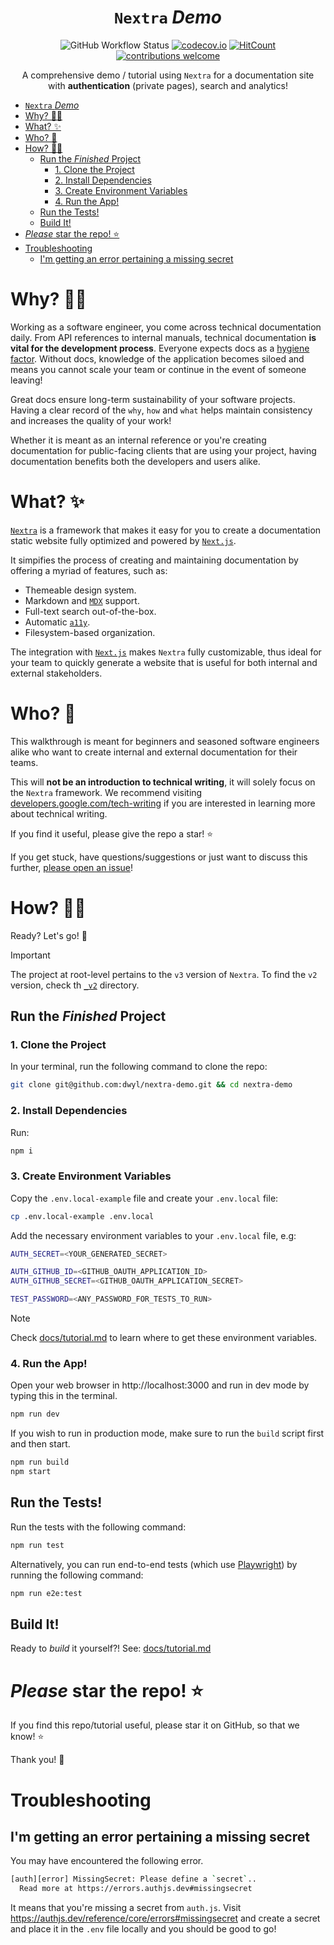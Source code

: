 <div align="center">

# `Nextra` _Demo_

![GitHub Workflow Status](https://img.shields.io/github/actions/workflow/status/dwyl/nextra-demo/ci.yml?label=build&style=flat-square&branch=main)
[![codecov.io](https://img.shields.io/codecov/c/github/dwyl/nextra-demo/main.svg?style=flat-square)](https://codecov.io/github/dwyl/nextra-demo?branch=main)
[![HitCount](https://hits.dwyl.com/dwyl/nextra-demo.svg?style=flat-square)](https://hits.dwyl.com/dwyl/nextra-demo)
[![contributions welcome](https://img.shields.io/badge/contributions-welcome-brightgreen.svg?style=flat-square)](https://github.com/dwyl/nextra-demo/issues)

A comprehensive demo / tutorial
using `Nextra` for a documentation site <br />
with
**authentication**
(private pages),
search and analytics!

</div>

<!--
Note: the Table of Contents is auto-generated/updated by Markdown All-in-One 
https://marketplace.visualstudio.com/items?itemName=yzhang.markdown-all-in-one
-->

- [`Nextra` _Demo_](#nextra-demo)
- [Why? 🤷‍♀️](#why-️)
- [What? ✨](#what-)
- [Who? 👥](#who-)
- [How? 👩‍💻](#how-)
  - [Run the _Finished_ Project](#run-the-finished-project)
    - [1. Clone the Project](#1-clone-the-project)
    - [2. Install Dependencies](#2-install-dependencies)
    - [3. Create Environment Variables](#3-create-environment-variables)
    - [4. Run the App!](#4-run-the-app)
  - [Run the Tests!](#run-the-tests)
  - [Build It!](#build-it)
- [_Please_ star the repo! ⭐️](#please-star-the-repo-️)
- [Troubleshooting](#troubleshooting)
  - [I'm getting an error pertaining a missing secret](#im-getting-an-error-pertaining-a-missing-secret)


# Why? 🤷‍♀️

Working as a software engineer,
you come across technical documentation daily.
From API references to internal manuals,
technical documentation
**is vital for the development process**.
Everyone expects docs as a
[hygiene factor](https://en.wikipedia.org/wiki/Two-factor_theory#:~:text=Hygiene%20factors).
Without docs,
knowledge of the application becomes siloed
and means you cannot scale your team
or continue in the event of someone leaving!

Great docs ensure long-term sustainability of your software projects.
Having a clear record
of the `why`, `how` and `what`
helps maintain consistency
and increases the quality of your work!

Whether it is meant as an internal reference
or you're creating documentation for public-facing clients
that are using your project,
having documentation benefits both the developers and users alike.


# What? ✨

[`Nextra`](https://nextra.site/) is a framework
that makes it easy for you to create a documentation static website
fully optimized and powered by 
[`Next.js`](https://github.com/dwyl/learn-nextjs).

It simpifies the process of creating and maintaining documentation
by offering a myriad of features, such as:
- Themeable design system.
- Markdown and [`MDX`](https://nextra.site/docs/guide/markdown) support.
- Full-text search out-of-the-box.
- Automatic [`a11y`](https://www.a11yproject.com/).
- Filesystem-based organization.

The integration with
[`Next.js`](https://github.com/dwyl/learn-nextjs)
makes `Nextra` fully customizable,
thus ideal for your team
to quickly generate a website
that is useful for both internal and external stakeholders.

# Who? 👥

This walkthrough is meant for beginners
and seasoned software engineers alike
who want to create internal and external
documentation for their teams.

This will **not be an introduction to technical writing**,
it will solely focus on the `Nextra` framework.
We recommend visiting 
[developers.google.com/tech-writing](https://developers.google.com/tech-writing/overview)
if you are interested in learning more about technical writing.

If you find it useful, please give the repo a star! ⭐️

If you get stuck, have questions/suggestions
or just want to discuss this further,
[please open an issue](https://github.com/dwyl/nextra-demo/issues)!

# How? 👩‍💻 

Ready? Let's go! 🚀

> [!IMPORTANT]
>
> The project at root-level pertains to the `v3` version of `Nextra`.
> To find the `v2` version,
> check th [`_v2`](./_v2) directory.

## Run the _Finished_ Project

### 1. Clone the Project

In your terminal, 
run the following command to clone the repo:

```sh
git clone git@github.com:dwyl/nextra-demo.git && cd nextra-demo
```

### 2. Install Dependencies

Run:

```sh
npm i
```

### 3. Create Environment Variables

Copy the `.env.local-example` file and create your `.env.local` file:

```sh
cp .env.local-example .env.local
```

Add the necessary environment variables to your `.env.local` file,
e.g: 

```sh
AUTH_SECRET=<YOUR_GENERATED_SECRET>

AUTH_GITHUB_ID=<GITHUB_OAUTH_APPLICATION_ID>
AUTH_GITHUB_SECRET=<GITHUB_OAUTH_APPLICATION_SECRET>

TEST_PASSWORD=<ANY_PASSWORD_FOR_TESTS_TO_RUN>
```

> [!NOTE]
>
> Check [docs/tutorial.md](./docs/tutorial.md#2-add-authentication-)
> to learn where to get these environment variables.


### 4. Run the App!

Open your web browser in http://localhost:3000
and run in dev mode by typing this in the terminal.

```sh
npm run dev
```

If you wish to run in production mode,
make sure to run the `build` script first and then start.

```sh
npm run build
npm start
```


## Run the Tests!

Run the tests with the following command:

```sh
npm run test
```

Alternatively, you can run end-to-end tests
(which use [Playwright](https://playwright.dev/))
by running the following command:

```sh
npm run e2e:test
```

## Build It!

Ready to _build_ it yourself?!
See:
[docs/tutorial.md](./docs/tutorial.md)


# _Please_ star the repo! ⭐️

If you find this repo/tutorial useful,
please star it on GitHub, so that we know! ⭐

Thank you! 🙏


# Troubleshooting

## I'm getting an error pertaining a missing secret

You may have encountered the following error.

```sh
[auth][error] MissingSecret: Please define a `secret`.. 
  Read more at https://errors.authjs.dev#missingsecret
```

It means that you're missing a secret
from `auth.js`.
Visit https://authjs.dev/reference/core/errors#missingsecret
and create a secret and place it in the `.env` file locally
and you should be good to go!
